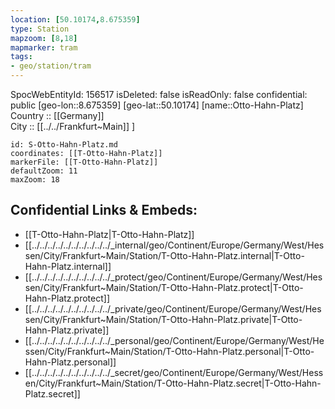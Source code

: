 ```yaml
---
location: [50.10174,8.675359] 
type: Station 
mapzoom: [8,18] 
mapmarker: tram 
tags:
- geo/station/tram
---
```

SpocWebEntityId: 156517
isDeleted: false
isReadOnly: false
confidential: public
[geo-lon::8.675359] 
[geo-lat::50.10174] 
[name::Otto-Hahn-Platz] 
Country :: [[Germany]]  
City :: [[../../Frankfurt~Main]] ] 


```leaflet
id: S-Otto-Hahn-Platz.md
coordinates: [[T-Otto-Hahn-Platz]] 
markerFile: [[T-Otto-Hahn-Platz]] 
defaultZoom: 11 
maxZoom: 18
```


## Confidential Links & Embeds: 
- [[T-Otto-Hahn-Platz|T-Otto-Hahn-Platz]] 
- [[../../../../../../../../../../_internal/geo/Continent/Europe/Germany/West/Hessen/City/Frankfurt~Main/Station/T-Otto-Hahn-Platz.internal|T-Otto-Hahn-Platz.internal]] 
- [[../../../../../../../../../../_protect/geo/Continent/Europe/Germany/West/Hessen/City/Frankfurt~Main/Station/T-Otto-Hahn-Platz.protect|T-Otto-Hahn-Platz.protect]] 
- [[../../../../../../../../../../_private/geo/Continent/Europe/Germany/West/Hessen/City/Frankfurt~Main/Station/T-Otto-Hahn-Platz.private|T-Otto-Hahn-Platz.private]] 
- [[../../../../../../../../../../_personal/geo/Continent/Europe/Germany/West/Hessen/City/Frankfurt~Main/Station/T-Otto-Hahn-Platz.personal|T-Otto-Hahn-Platz.personal]] 
- [[../../../../../../../../../../_secret/geo/Continent/Europe/Germany/West/Hessen/City/Frankfurt~Main/Station/T-Otto-Hahn-Platz.secret|T-Otto-Hahn-Platz.secret]] 
